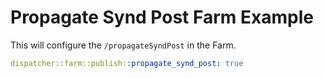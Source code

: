# Propagate Synd Post Farm Example

This will configure the `/propagateSyndPost` in the Farm.

```yaml
dispatcher::farm::publish::propagate_synd_post: true
```
